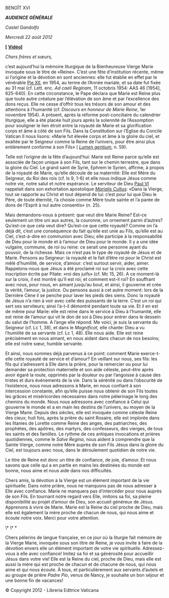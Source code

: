 BENOÎT XVI

***AUDIENCE GÉNÉRALE***

*Castel Gandolfo*

*Mercredi 22 août* *2012*

**\[** **[Vidéo](http://player.rv.va/vaticanplayer.asp?language=it&tic=VA_6J7KNPTO)\]**

*Chers frères et sœurs,*

c’est aujourd’hui la mémoire liturgique de la Bienheureuse Vierge Marie invoquée sous le titre de «Reine». C’est une fête d’institution récente, même si l’origine et la dévotion en sont anciennes: elle fut établie en effet par le vénérable [Pie XII](/content/pius-xii/fr.html), en 1954, au terme de l’Année mariale, et sa date fut fixée au 31 mai (cf. Lett. enc. *Ad caeli Reginam*, 11 octobris 1954: AAS 46 \[1954\], 625-640). En cette circonstance, le Pape déclara que Marie est Reine plus que toute autre créature par l’élévation de son âme et par l’excellence des dons reçus. Elle ne cesse d’offrir tous les trésors de son amour et des attentions à l’humanité (cf. *Discours en honneur de Marie Reine*, 1er novembre 1954). A présent, après la réforme post-conciliaire du calendrier liturgique, elle a été placée huit jours après la solennité de l’Assomption pour souligner le lien étroit entre la royauté de Marie et sa glorification corps et âme à côté de son Fils. Dans la Constitution sur l’Eglise du Concile Vatican II nous lisons: «Marie fut élevée corps et âme à la gloire du ciel, et exaltée par le Seigneur comme la Reine de l’univers, pour être ainsi plus entièrement conforme à son Fils» ( *[Lumen gentium](http://www.vatican.va/archive/hist_councils/ii_vatican_council/index_fr.htm)*, n. 59).

Telle est l’origine de la fête d’aujourd’hui: Marie est Reine parce qu’elle est associée de façon unique à son Fils, tant sur le chemin terrestre, que dans la gloire du Ciel. Le grand saint de Syrie, Ephrem le Syrien, affirme, à propos de la royauté de Marie, qu’elle découle de sa maternité: Elle est Mère du Seigneur, du Roi des rois (cf. Is 9, 1-6) et elle nous indique Jésus comme notre vie, notre salut et notre espérance. Le serviteur de Dieu [Paul VI](/content/paul-vi/fr.html) rappelait dans son exhortation apostolique *[Marialis Cultus](/content/paul-vi/fr/apost_exhortations/documents/hf_p-vi_exh_19740202_marialis-cultus.html)*: «Dans la Vierge, tout se rapporte au Christ et tout dépend de lui: c’est pour lui que Dieu le Père, de toute éternité, l’a choisie comme Mère toute sainte et l’a parée de dons de l’Esprit à nul autre consentis» (n. 25).

Mais demandons-nous à présent: que veut dire Marie Reine? Est-ce seulement un titre uni aux autres, la couronne, un ornement parmi d’autres? Qu’est-ce que cela veut dire? Qu’est-ce que cette royauté? Comme on l’a déjà dit, c’est une conséquence du fait qu’elle est unie au Fils, qu’elle est au Ciel, c’est-à-dire en communion avec Dieu; elle participe à la responsabilité de Dieu pour le monde et à l’amour de Dieu pour le monde. Il y a une idée vulgaire, commune, de roi ou reine: ce serait une personne ayant du pouvoir, de la richesse. Mais ce n’est pas le type de royauté de Jésus et de Marie. Pensons au Seigneur: la royauté et le fait d’être roi pour le Christ est mêlé d’humilité, de service, d’amour: c’est surtout servir, aider, aimer. Rappelons-nous que Jésus a été proclamé roi sur la croix avec cette inscription écrite par Pilate: «roi des juifs» (cf. Mc 15, 26). A ce moment-là sur la croix, il est montré qu’Il est roi; et comment est-il roi? En souffrant avec nous, pour nous, en aimant jusqu’au bout, et ainsi, il gouverne et crée la vérité, l’amour, la justice. Ou pensons aussi à cet autre moment: lors de la Dernière Cène il se penche pour laver les pieds des siens. Donc la royauté de Jésus n’a rien à voir avec celle des puissants de la terre. C’est un roi qui sert ses serviteurs; ainsi l’a-t-il démontré pendant toute sa vie. Et il en est de même pour Marie: elle est reine dans le service à Dieu à l’humanité, elle est reine de l’amour qui vit le don de soi à Dieu pour entrer dans le dessein du salut de l’homme. A l’ange elle répond: Me voici, je suis la servante du Seigneur (cf. Lc 1, 38), et dans le *Magnificat,* elle chante: Dieu a vu l’humilité de sa servante (cf. Lc 1, 48). Elle nous aide. Elle est reine précisément en nous aimant, en nous aidant dans chacun de nos besoins; elle est notre sœur, humble servante.

Et ainsi, nous sommes déjà parvenus à ce point: comment Marie exerce-t-elle cette royauté de service et d’amour? En veillant sur nous, ses fils: les fils qui s’adressent à Elle dans la prière, pour la remercier ou pour lui demander sa protection maternelle et son aide céleste, peut-être après avoir égaré la route, opprimés par la douleur ou par l’angoisse à cause des tristes et durs événements de la vie. Dans la sérénité ou dans l’obscurité de l’existence, nous nous adressons à Marie, en nous confiant à son intercession constante, afin qu’elle puisse nous obtenir de son Fils toutes les grâces et miséricordes nécessaires dans notre pèlerinage le long des chemins du monde. Nous nous adressons avec confiance à Celui qui gouverne le monde et a en main les destins de l’univers, au moyen de la Vierge Marie. Depuis des siècles, elle est invoquée comme céleste Reine des cieux; huit fois, après la prière du saint Rosaire, elle est implorée dans les litanies de Lorette comme Reine des anges, des patriarches, des prophètes, des apôtres, des martyrs, des confesseurs, des vierges, de tous les saints et des familles. Le rythme de ces antiques invocations et prières quotidiennes, comme le *Salve Regina*, nous aident à comprendre que la Sainte Vierge, comme notre Mère auprès de son Fils Jésus dans la gloire du Ciel, est toujours avec nous, dans le déroulement quotidien de notre vie.

Le titre de Reine est donc un titre de confiance, de joie, d’amour. Et nous savons que celle qui a en partie en mains les destinées du monde est bonne, nous aime et nous aide dans nos difficultés.

Chers amis, la dévotion à la Vierge est un élément important de la vie spirituelle. Dans notre prière, nous ne manquons pas de nous adresser à Elle avec confiance. Marie ne manquera pas d’intercéder pour nous auprès de son Fils. En tournant notre regard vers Elle, imitons sa foi, sa pleine disponibilité au projet d’amour de Dieu, son accueil généreux de Jésus. Apprenons à vivre de Marie. Marie est la Reine du ciel proche de Dieu, mais elle est également la mère proche de chacun de nous, qui nous aime et écoute notre voix. Merci pour votre attention.

\\* \\* \*

Chers pèlerins de langue française, en ce jour où la liturgie fait mémoire de la Vierge Marie, invoquée sous son titre de Reine, je vous invite à faire de la dévotion envers elle un élément important de votre vie spirituelle. Adressez-vous à elle avec confiance! Imitez sa foi et sa générosité pour accueillir Jésus dans votre vie! Elle est la Reine du ciel, proche de Dieu, mais elle est aussi la mère qui est proche de chacun et de chacune de nous, qui nous aime et qui nous écoute. À tous, et particulièrement aux servants d’autels et au groupe de prière *Padre Pio*, venus de Nancy, je souhaite un bon séjour et une bonne fin de vacances!

© Copyright 2012 - Libreria Editrice Vaticana